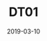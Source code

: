 ---
title:  DT01
date: 2019-03-10
description: Monitorização Digital de Eletrobomba.
tags: ["Trifásico","Discontactor"]
thumbnail: images/water-heater.png
table:
  - title: Modelo
    description: Discontactor 
  - title: Tipo
    description: Trifásico
  - title: Variações
    description: 400VAC 2,5 - 4A
---
